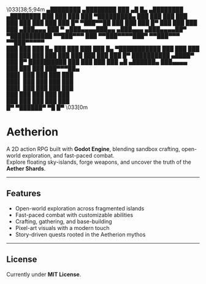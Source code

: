 \033[38;5;94m
   ▄████████    ▄████████     ███        ▄█    █▄       ▄████████    ▄████████
  ███    ███   ███    ███ ▀█████████▄   ███    ███     ███    ███   ███    ███
  ███    ███   ███    █▀     ▀███▀▀██   ███    ███     ███    █▀    ███    ███
  ███    ███  ▄███▄▄▄         ███   ▀  ▄███▄▄▄▄███▄▄  ▄███▄▄▄      ▄███▄▄▄▄██▀
▀███████████ ▀▀███▀▀▀         ███     ▀▀███▀▀▀▀███▀  ▀▀███▀▀▀     ▀▀███▀▀▀▀▀  
  ███    ███   ███    █▄      ███       ███    ███     ███    █▄  ▀███████████
  ███    ███   ███    ███     ███       ███    ███     ███    ███   ███    ███
  ███    █▀    ██████████    ▄████▀     ███    █▀      ██████████   ███    ███
                                                                    ███    ███
 ▄█   ▄██████▄  ███▄▄▄▄                                                       
███  ███    ███ ███▀▀▀██▄                                                     
███▌ ███    ███ ███   ███                                                     
███▌ ███    ███ ███   ███                                                     
███▌ ███    ███ ███   ███                                                     
███  ███    ███ ███   ███                                                     
███  ███    ███ ███   ███                                                     
█▀    ▀██████▀   ▀█   █▀
\033[0m
# Aetherion

A 2D action RPG built with **Godot Engine**, blending sandbox crafting, open-world exploration, and fast-paced combat.  
Explore floating sky-islands, forge weapons, and uncover the truth of the **Aether Shards**.  

---

## Features
- Open-world exploration across fragmented islands  
- Fast-paced combat with customizable abilities  
- Crafting, gathering, and base-building  
- Pixel-art visuals with a modern touch  
- Story-driven quests rooted in the Aetherion mythos  

---

## License
Currently under **MIT License**.


